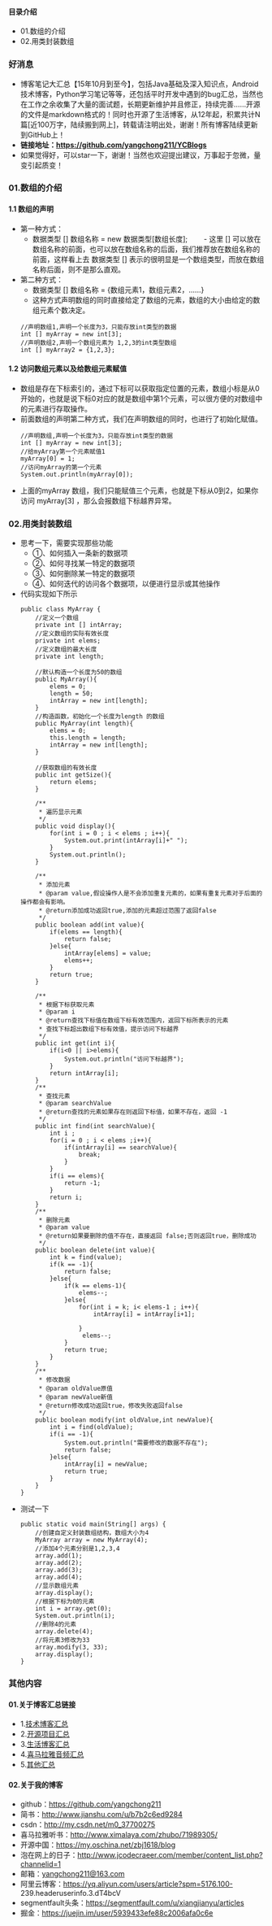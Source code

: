 #### 目录介绍
- 01.数组的介绍
- 02.用类封装数组


### 好消息
- 博客笔记大汇总【15年10月到至今】，包括Java基础及深入知识点，Android技术博客，Python学习笔记等等，还包括平时开发中遇到的bug汇总，当然也在工作之余收集了大量的面试题，长期更新维护并且修正，持续完善……开源的文件是markdown格式的！同时也开源了生活博客，从12年起，积累共计N篇[近100万字，陆续搬到网上]，转载请注明出处，谢谢！所有博客陆续更新到GitHub上！
- **链接地址：https://github.com/yangchong211/YCBlogs**
- 如果觉得好，可以star一下，谢谢！当然也欢迎提出建议，万事起于忽微，量变引起质变！



### 01.数组的介绍
#### 1.1 数组的声明
- 第一种方式：
    - 数据类型 []  数组名称 = new 数据类型[数组长度];
　　- 这里 [] 可以放在数组名称的前面，也可以放在数组名称的后面，我们推荐放在数组名称的前面，这样看上去 数据类型 [] 表示的很明显是一个数组类型，而放在数组名称后面，则不是那么直观。
- 第二种方式：
    - 数据类型 [] 数组名称 = {数组元素1，数组元素2，......}
    - 这种方式声明数组的同时直接给定了数组的元素，数组的大小由给定的数组元素个数决定。
    ```
    //声明数组1,声明一个长度为3，只能存放int类型的数据
    int [] myArray = new int[3];
    //声明数组2,声明一个数组元素为 1,2,3的int类型数组
    int [] myArray2 = {1,2,3};
    ```


#### 1.2 访问数组元素以及给数组元素赋值
- 数组是存在下标索引的，通过下标可以获取指定位置的元素，数组小标是从0开始的，也就是说下标0对应的就是数组中第1个元素，可以很方便的对数组中的元素进行存取操作。
- 前面数组的声明第二种方式，我们在声明数组的同时，也进行了初始化赋值。
    ```
    //声明数组,声明一个长度为3，只能存放int类型的数据
    int [] myArray = new int[3];
    //给myArray第一个元素赋值1
    myArray[0] = 1;
    //访问myArray的第一个元素
    System.out.println(myArray[0]);
    ```
- 上面的myArray 数组，我们只能赋值三个元素，也就是下标从0到2，如果你访问 myArray[3] ，那么会报数组下标越界异常。




### 02.用类封装数组
- 思考一下，需要实现那些功能
    - ①、如何插入一条新的数据项
    - ②、如何寻找某一特定的数据项
    - ③、如何删除某一特定的数据项
    - ④、如何迭代的访问各个数据项，以便进行显示或其他操作
- 代码实现如下所示
    ```
    public class MyArray {
        //定义一个数组
        private int [] intArray;
        //定义数组的实际有效长度
        private int elems;
        //定义数组的最大长度
        private int length;
         
        //默认构造一个长度为50的数组
        public MyArray(){
            elems = 0;
            length = 50;
            intArray = new int[length];
        }
        //构造函数，初始化一个长度为length 的数组
        public MyArray(int length){
            elems = 0;
            this.length = length;
            intArray = new int[length];
        }
         
        //获取数组的有效长度
        public int getSize(){
            return elems;
        }
         
        /**
         * 遍历显示元素
         */
        public void display(){
            for(int i = 0 ; i < elems ; i++){
                System.out.print(intArray[i]+" ");
            }
            System.out.println();
        }
         
        /**
         * 添加元素
         * @param value,假设操作人是不会添加重复元素的，如果有重复元素对于后面的操作都会有影响。
         * @return添加成功返回true,添加的元素超过范围了返回false
         */
        public boolean add(int value){
            if(elems == length){
                return false;
            }else{
                intArray[elems] = value;
                elems++;
            }
            return true;
        }
         
        /**
         * 根据下标获取元素
         * @param i
         * @return查找下标值在数组下标有效范围内，返回下标所表示的元素
         * 查找下标超出数组下标有效值，提示访问下标越界
         */
        public int get(int i){
            if(i<0 || i>elems){
                System.out.println("访问下标越界");
            }
            return intArray[i];
        }
        /**
         * 查找元素
         * @param searchValue
         * @return查找的元素如果存在则返回下标值，如果不存在，返回 -1
         */
        public int find(int searchValue){
            int i ;
            for(i = 0 ; i < elems ;i++){
                if(intArray[i] == searchValue){
                    break;
                }
            }
            if(i == elems){
                return -1;
            }
            return i;
        }
        /**
         * 删除元素
         * @param value
         * @return如果要删除的值不存在，直接返回 false;否则返回true，删除成功
         */
        public boolean delete(int value){
            int k = find(value);
            if(k == -1){
                return false;
            }else{
                if(k == elems-1){
                    elems--;
                }else{
                    for(int i = k; i< elems-1 ; i++){
                        intArray[i] = intArray[i+1];
                       
                    }
                     elems--;
                }
                return true;
            }
        }
        /**
         * 修改数据
         * @param oldValue原值
         * @param newValue新值
         * @return修改成功返回true，修改失败返回false
         */
        public boolean modify(int oldValue,int newValue){
            int i = find(oldValue);
            if(i == -1){
                System.out.println("需要修改的数据不存在");
                return false;
            }else{
                intArray[i] = newValue;
                return true;
            }
        }
    }
    ```
- 测试一下
    ```
    public static void main(String[] args) {
        //创建自定义封装数组结构，数组大小为4
        MyArray array = new MyArray(4);
        //添加4个元素分别是1,2,3,4
        array.add(1);
        array.add(2);
        array.add(3);
        array.add(4);
        //显示数组元素
        array.display();
        //根据下标为0的元素
        int i = array.get(0);
        System.out.println(i);
        //删除4的元素
        array.delete(4);
        //将元素3修改为33
        array.modify(3, 33);
        array.display();
    }
    ```






### 其他内容
#### 01.关于博客汇总链接
- 1.[技术博客汇总](https://www.jianshu.com/p/614cb839182c)
- 2.[开源项目汇总](https://blog.csdn.net/m0_37700275/article/details/80863574)
- 3.[生活博客汇总](https://blog.csdn.net/m0_37700275/article/details/79832978)
- 4.[喜马拉雅音频汇总](https://www.jianshu.com/p/f665de16d1eb)
- 5.[其他汇总](https://www.jianshu.com/p/53017c3fc75d)



#### 02.关于我的博客
- github：https://github.com/yangchong211
- 简书：http://www.jianshu.com/u/b7b2c6ed9284
- csdn：http://my.csdn.net/m0_37700275
- 喜马拉雅听书：http://www.ximalaya.com/zhubo/71989305/
- 开源中国：https://my.oschina.net/zbj1618/blog
- 泡在网上的日子：http://www.jcodecraeer.com/member/content_list.php?channelid=1
- 邮箱：yangchong211@163.com
- 阿里云博客：https://yq.aliyun.com/users/article?spm=5176.100- 239.headeruserinfo.3.dT4bcV
- segmentfault头条：https://segmentfault.com/u/xiangjianyu/articles
- 掘金：https://juejin.im/user/5939433efe88c2006afa0c6e








